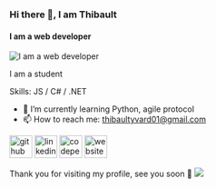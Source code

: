 ### Hi there 👋, I am Thibault
#### I am a web developer
![I am a web developer](https://arturssmirnovs.github.io/github-profile-readme-generator/images/banner.png)

I am a student

Skills: JS / C# / .NET

- 🌱 I’m currently learning Python, agile protocol 
- 📫 How to reach me: thibaultyvard01@gmail.com 


[<img src='https://cdn.jsdelivr.net/npm/simple-icons@3.0.1/icons/github.svg' alt='github' height='40'>](https://github.com/thibaultyvd)  [<img src='https://cdn.jsdelivr.net/npm/simple-icons@3.0.1/icons/linkedin.svg' alt='linkedin' height='40'>](https://www.linkedin.com/in/thibault-yvard/)  [<img src='https://cdn.jsdelivr.net/npm/simple-icons@3.0.1/icons/codepen.svg' alt='codepen' height='40'>](https://codepen.io/ThibaultYVD)  [<img src='https://cdn.jsdelivr.net/npm/simple-icons@3.0.1/icons/icloud.svg' alt='website' height='40'>](https://thibault-yvard.fr)  

Thank you for visiting my profile, see you soon 👋
![](https://komarev.com/ghpvc/?username=thibaultyvd)
